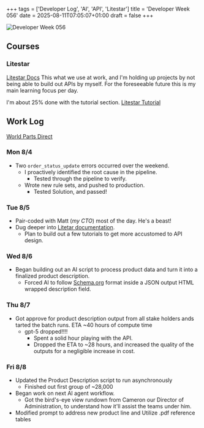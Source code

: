 +++
tags = ['Developer Log', 'AI', 'API', 'Litestar']
title = 'Developer Week 056'
date = 2025-08-11T07:05:07+01:00
draft = false
+++

![Developer Week 056](https://pbrazeale.github.io/images/devweek056.jpg)

## Courses

### Litestar

[Litestar Docs](https://docs.litestar.dev/latest/usage/index.html)
This what we use at work, and I'm holding up projects by not being able to build out APIs by myself. For the foreseeable future this is my main learning focus per day.

I'm about 25% done with the tutorial section.
[Litestar Tutorial](https://docs.litestar.dev/latest/tutorials/index.html)

## Work Log

[World Parts Direct](https://www.worldpartsdirect.com/)

### Mon 8/4

- Two `order_status_update` errors occurred over the weekend.
  - I proactively identified the root cause in the pipeline.
    - Tested through the pipeline to verify.
  - Wrote new rule sets, and pushed to production.
    - Tested Solution, and passed!

### Tue 8/5

- Pair-coded with Matt (_my CTO_) most of the day. He's a beast!
- Dug deeper into [Litetar documentation](https://docs.litestar.dev/2/).
  - Plan to build out a few tutorials to get more accustomed to API design.

### Wed 8/6

- Began building out an AI script to process product data and turn it into a finalized product description.
  - Forced AI to follow [Schema.org](https://schema.org/) format inside a JSON output HTML wrapped description field.

### Thu 8/7

- Got approve for product description output from all stake holders ands tarted the batch runs. ETA ~40 hours of compute time
  - gpt-5 dropped!!!!
    - Spent a solid hour playing with the API.
    - Dropped the ETA to ~28 hours, and increased the quality of the outputs for a negligible increase in cost.

### Fri 8/8

- Updated the Product Description script to run asynchronously
  - Finished out first group of ~28,000
- Began work on next AI agent workflow.
  - Got the bird's-eye view rundown from Cameron our Director of Administration, to understand how it'll assist the teams under him.
- Modified prompt to address new product line and Utilize .pdf reference tables
